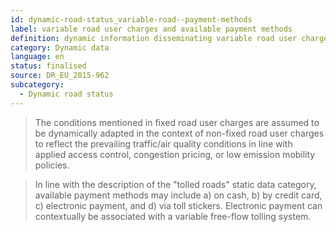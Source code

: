 ```yaml
---
id: dynamic-road-status_variable-road--payment-methods
label: variable road user charges and available payment methods
definition: dynamic information disseminating variable road user charges responding to a congestion/emission pricing policy scheme and the available payment methods.
category: Dynamic data
language: en
status: finalised
source: DR_EU_2015-962
subcategory:
  - Dynamic road status
---
```


>The conditions mentioned in fixed road user charges are assumed to be dynamically adapted in the context of non-fixed road user charges to reflect the prevailing traffic/air quality conditions in line with applied access control, congestion pricing, or low emission mobility policies.

>In line with the description of the "tolled roads" static data category, available payment methods may include a) on cash, b) by credit card, c) electronic payment, and d) via toll stickers. Electronic payment can contextually be associated with a variable free-flow tolling system.

